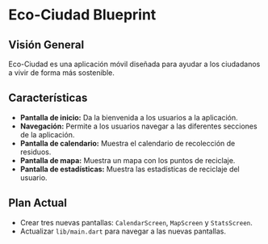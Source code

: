 # Eco-Ciudad Blueprint

## Visión General

Eco-Ciudad es una aplicación móvil diseñada para ayudar a los ciudadanos a vivir de forma más sostenible.

## Características

*   **Pantalla de inicio:** Da la bienvenida a los usuarios a la aplicación.
*   **Navegación:** Permite a los usuarios navegar a las diferentes secciones de la aplicación.
*   **Pantalla de calendario:** Muestra el calendario de recolección de residuos.
*   **Pantalla de mapa:** Muestra un mapa con los puntos de reciclaje.
*   **Pantalla de estadísticas:** Muestra las estadísticas de reciclaje del usuario.

## Plan Actual

*   Crear tres nuevas pantallas: `CalendarScreen`, `MapScreen` y `StatsScreen`.
*   Actualizar `lib/main.dart` para navegar a las nuevas pantallas.